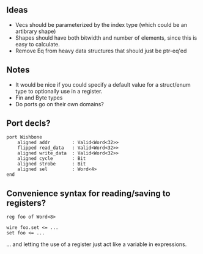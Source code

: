 Ideas
-----
* Vecs should be parameterized by the index type (which could be an artibrary shape)
* Shapes should have both bitwidth and number of elements, since this is easy to calculate.
* Remove Eq from heavy data structures that should just be ptr-eq'ed

Notes
-----
* It would be nice if you could specify a default value for a struct/enum type to optionally use in a register.
* Fin<n> and Byte types
* Do ports go on their own domains?

Port decls?
-----------

    port Wishbone
        aligned addr        : Valid<Word<32>>
        flipped read_data   : Valid<Word<32>>
        aligned write_data  : Valid<Word<32>>
        aligned cycle       : Bit
        aligned strobe      : Bit
        aligned sel         : Word<4>
    end


Convenience syntax for reading/saving to registers?
---------------------------------------------------

    reg foo of Word<8>

    wire foo.set <= ...
    set foo <= ...

... and letting the use of a register just act like a variable in expressions.
